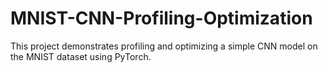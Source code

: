 # MNIST-CNN-Profiling-Optimization
This project demonstrates profiling and optimizing a simple CNN model on the MNIST dataset using PyTorch.
